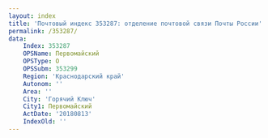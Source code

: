 ```yaml
---
layout: index
title: 'Почтовый индекс 353287: отделение почтовой связи Почты России'
permalink: /353287/
data:
    Index: 353287
    OPSName: Первомайский
    OPSType: О
    OPSSubm: 353299
    Region: 'Краснодарский край'
    Autonom: ''
    Area: ''
    City: 'Горячий Ключ'
    City1: Первомайский
    ActDate: '20180813'
    IndexOld: ''
---
```

